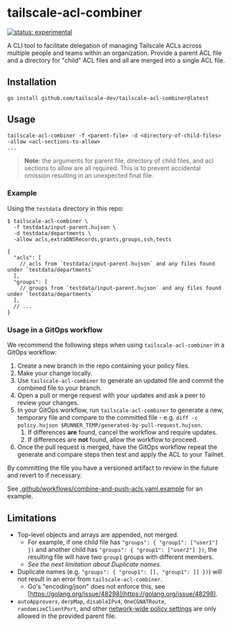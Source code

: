 # tailscale-acl-combiner

[![status: experimental](https://img.shields.io/badge/status-experimental-blue)](https://tailscale.com/kb/1167/release-stages/#experimental)

A CLI tool to facilitate delegation of managing Tailscale ACLs across multiple people and teams within an organization. Provide a parent ACL file and a directory for "child" ACL files and all are merged into a single ACL file.

## Installation

```shell
go install github.com/tailscale-dev/tailscale-acl-combiner@latest
```

## Usage

```shell
tailscale-acl-combiner -f <parent-file> -d <directory-of-child-files> -allow <acl-sections-to-allow>
...
```

> **Note**: the arguments for parent file, directory of child files, and acl sections to allow are all required. This is to prevent accidental omission resulting in an unexpected final file.

### Example

Using the `testdata` directory in this repo:

```shell
$ tailscale-acl-combiner \
  -f testdata/input-parent.hujson \
  -d testdata/departments \
  -allow acls,extraDNSRecords,grants,groups,ssh,tests

{
  "acls": [
    // acls from `testdata/input-parent.hujson` and any files found under `testdata/departments`
  ],
  "groups": [
    // groups from `testdata/input-parent.hujson` and any files found under `testdata/departments`
  ],
  // ...
}
```

### Usage in a GitOps workflow

We recommend the following steps when using `tailscale-acl-combiner` in a GitOps workflow:

1. Create a new branch in the repo containing your policy files.
1. Make your change locally.
1. Use `tailscale-acl-combiner` to generate an updated file and commit the combined file to your branch.
1. Open a pull or merge request with your updates and ask a peer to review your changes.
1. In your GitOps workflow, run `tailscale-acl-combiner` to generate a new, temporary file and compare to the committed file - e.g. `diff -c policy.hujson $RUNNER_TEMP/generated-by-pull-request.hujson`.
    1. If differences **are** found, cancel the workflow and require updates.
    1. If differences are **not** found, allow the workflow to proceed.
1. Once the pull request is merged, have the GitOps workflow repeat the generate and compare steps then test and apply the ACL to your Tailnet.

By committing the file you have a versioned artifact to review in the future and revert to if necessary.

See [.github/workflows/combine-and-push-acls.yaml.example](.github/workflows/combine-and-push-acls.yaml.example) for an example.

## Limitations

- Top-level objects and arrays are appended, not merged.
  - For example, if one child file has `"groups": { "group1": ["user1"] })` and another child has `"groups": { "group1": ["user2"] })`, the resulting file will have two `group1` groups with different members.
  - *See the next limitation about Duplicate names.*
- Duplicate names (e.g. `"groups": { "group1": [], "group1": [] })`) will not result in an error from `tailscale-acl-combiner`.
  - Go's "encoding/json" does not enforce this, see [https://golang.org/issue/48298](https://golang.org/issue/48298).
- `autoApprovers`, `derpMap`, `disableIPv4`, `OneCGNATRoute`, `randomizeClientPort`, and other [network-wide policy settings](https://tailscale.com/kb/1337/acl-syntax#network-policy-options) are only allowed in the provided parent file.
